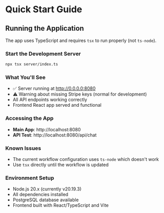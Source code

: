 # Quick Start Guide

## Running the Application

The app uses TypeScript and requires `tsx` to run properly (not `ts-node`).

### Start the Development Server
```bash
npx tsx server/index.ts
```

### What You'll See
- ✅ Server running at http://0.0.0.0:8080
- ⚠️ Warning about missing Stripe keys (normal for development)
- All API endpoints working correctly
- Frontend React app served and functional

### Accessing the App
- **Main App**: http://localhost:8080
- **API Test**: http://localhost:8080/api/chat

### Known Issues
- The current workflow configuration uses `ts-node` which doesn't work
- Use `tsx` directly until the workflow is updated

### Environment Setup
- Node.js 20.x (currently v20.19.3)
- All dependencies installed
- PostgreSQL database available
- Frontend built with React/TypeScript and Vite